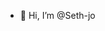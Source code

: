 - 👋 Hi, I’m @Seth-jo 

<!---
Seth-jo/Seth-jo is a ✨ special ✨ repository because its `README.md` (this file) appears on your GitHub profile.
You can click the Preview link to take a look at your changes.
--->
